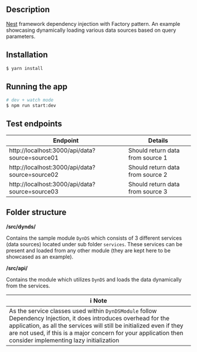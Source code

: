 ## Description

[Nest](https://github.com/nestjs/nest) framework dependency injection with Factory pattern. An example showcasing dynamically loading various data sources based on query parameters.

## Installation

```bash
$ yarn install
```

## Running the app

```bash
# dev + watch mode
$ npm run start:dev
```

## Test endpoints

| Endpoint                                       | Details                          |
| ---------------------------------------------- | -------------------------------- |
| http://localhost:3000/api/data?source=source01 | Should return data from source 1 |
| http://localhost:3000/api/data?source=source02 | Should return data from source 2 |
| http://localhost:3000/api/data?source=source03 | Should return data from source 3 |

## Folder structure

**/src/dynds/**

Contains the sample module `DynDS` which consists of 3 different services (data sources) located under sub folder `services`. These services can be present and loaded from any other module (they are kept here to be showcased as an example).

**/src/api/**

Contains the module which utilizes `DynDS` and loads the data dynamically from the services.

| ℹ️ Note                                                                                                                                                                                                                                                                                                |
| ------------------------------------------------------------------------------------------------------------------------------------------------------------------------------------------------------------------------------------------------------------------------------------------------------ |
| As the service classes used within `DynDSModule` follow Dependency Injection, it does introduces overhead for the application, as all the services will still be initialized even if they are not used, if this is a major concern for your application then consider implementing lazy initialization |
